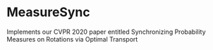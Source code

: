 # MeasureSync
Implements our CVPR 2020 paper entitled Synchronizing Probability Measures on Rotations via Optimal Transport
